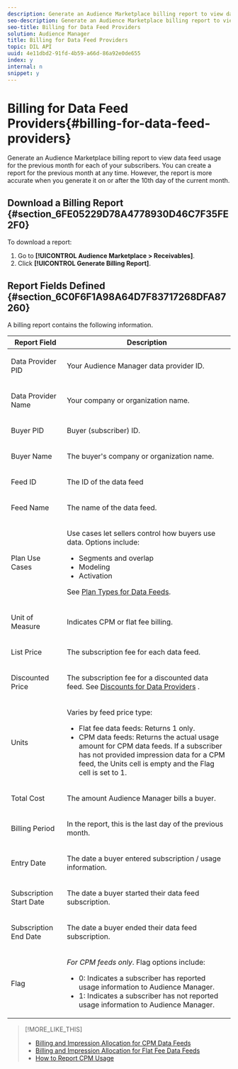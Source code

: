 ```yaml
---
description: Generate an Audience Marketplace billing report to view data feed usage for the previous month for each of your subscribers. You can create a report for the previous month at any time. However, the report is more accurate when you generate it on or after the 10th day of the current month.
seo-description: Generate an Audience Marketplace billing report to view data feed usage for the previous month for each of your subscribers. You can create a report for the previous month at any time. However, the report is more accurate when you generate it on or after the 10th day of the current month.
seo-title: Billing for Data Feed Providers
solution: Audience Manager
title: Billing for Data Feed Providers
topic: DIL API
uuid: 4e11dbd2-91fd-4b59-a66d-86a92e0de655
index: y
internal: n
snippet: y
---
```


# Billing for Data Feed Providers{#billing-for-data-feed-providers}

Generate an Audience Marketplace billing report to view data feed usage for the previous month for each of your subscribers. You can create a report for the previous month at any time. However, the report is more accurate when you generate it on or after the 10th day of the current month.

## Download a Billing Report {#section_6FE05229D78A4778930D46C7F35FE2F0}

To download a report:

1. Go to **[!UICONTROL Audience Marketplace > Receivables]**. 
1. Click **[!UICONTROL Generate Billing Report]**.

## Report Fields Defined {#section_6C0F6F1A98A64D7F83717268DFA87260}

A billing report contains the following information.

<table id="table_B433D5059F6446068683E425B1D87520"> 
 <thead> 
  <tr> 
   <th colname="col1" class="entry"> Report Field </th> 
   <th colname="col2" class="entry"> Description </th> 
  </tr> 
 </thead>
 <tbody> 
  <tr> 
   <td colname="col1"> <p><span class="uicontrol"> Data Provider PID</span> </p> </td> 
   <td colname="col2"> <p>Your <span class="keyword"> Audience Manager</span> data provider ID. </p> </td> 
  </tr> 
  <tr> 
   <td colname="col1"> <p><span class="uicontrol"> Data Provider Name</span> </p> </td> 
   <td colname="col2"> <p>Your company or organization name. </p> </td> 
  </tr> 
  <tr> 
   <td colname="col1"> <p><span class="uicontrol"> Buyer PID</span> </p> </td> 
   <td colname="col2"> <p>Buyer (subscriber) ID. </p> </td> 
  </tr> 
  <tr> 
   <td colname="col1"> <p><span class="uicontrol"> Buyer Name</span> </p> </td> 
   <td colname="col2"> <p>The buyer's company or organization name. </p> </td> 
  </tr> 
  <tr> 
   <td colname="col1"> <p><span class="uicontrol"> Feed ID</span> </p> </td> 
   <td colname="col2"> <p>The ID of the data feed </p> </td> 
  </tr> 
  <tr> 
   <td colname="col1"> <p><span class="uicontrol"> Feed Name</span> </p> </td> 
   <td colname="col2"> <p>The name of the data feed. </p> </td> 
  </tr> 
  <tr> 
   <td colname="col1"> <p><span class="uicontrol"> Plan Use Cases</span> </p> </td> 
   <td colname="col2"> <p>Use cases let sellers control how buyers use data. Options include: </p> 
    <ul id="ul_8230A93B5DCE4C10B025D3C761F72CEF"> 
     <li id="li_3400C6475F6D43D7AF54D9A0ED9C09E0">Segments and overlap </li> 
     <li id="li_65DFEF1EA6C341ACB5B72FF629F10AFC">Modeling </li> 
     <li id="li_B84935B93ADE4D299732CE7E099DF7B3">Activation </li> 
    </ul> <p>See <a href="../../../c-features/audience-marketplace/marketplace-data-providers/marketplace-create-manage-feeds.md#concept_54DDE4186D0045F386F94BB8C56A5DEA"> Plan Types for Data Feeds</a>. </p> </td> 
  </tr> 
  <tr> 
   <td colname="col1"> <p><span class="uicontrol"> Unit of Measure</span> </p> </td> 
   <td colname="col2"> <p>Indicates CPM or flat fee billing. </p> </td> 
  </tr> 
  <tr> 
   <td colname="col1"> <p><span class="uicontrol"> List Price</span> </p> </td> 
   <td colname="col2"> <p>The subscription fee for each data feed. </p> </td> 
  </tr> 
  <tr> 
   <td colname="col1"> <p><span class="uicontrol"> Discounted Price</span> </p> </td> 
   <td colname="col2"> <p>The subscription fee for a discounted data feed. See <a href="../../../c-features/audience-marketplace/marketplace-data-providers/marketplace-create-manage-feeds.md#concept_A31D926BBA0743BCB7160C7F571930FD"> Discounts for Data Providers</a> . </p> </td> 
  </tr> 
  <tr> 
   <td colname="col1"> <p><span class="uicontrol"> Units</span> </p> </td> 
   <td colname="col2"> <p>Varies by feed price type: </p> 
    <ul id="ul_01550B436EEE4FBC8C9945E08E3CE2C6"> 
     <li id="li_C589F6A751AB407E853AC6F726A47F14">Flat fee data feeds: Returns 1 only. </li> 
     <li id="li_F93F8AEB2D8C45BFA0305E7808AFF848">CPM data feeds: Returns the actual usage amount for CPM data feeds. If a subscriber has not provided impression data for a CPM feed, the Units cell is empty and the Flag cell is set to 1. </li> 
    </ul> </td> 
  </tr> 
  <tr> 
   <td colname="col1"> <p><span class="uicontrol"> Total Cost</span> </p> </td> 
   <td colname="col2"> <p>The amount <span class="keyword"> Audience Manager</span> bills a buyer. </p> </td> 
  </tr> 
  <tr> 
   <td colname="col1"> <p><span class="uicontrol"> Billing Period</span> </p> </td> 
   <td colname="col2"> <p> In the report, this is the last day of the previous month. </p> </td> 
  </tr> 
  <tr> 
   <td colname="col1"> <p><span class="uicontrol"> Entry Date</span> </p> </td> 
   <td colname="col2"> <p>The date a buyer entered subscription / usage information. </p> </td> 
  </tr> 
  <tr> 
   <td colname="col1"> <p><span class="uicontrol"> Subscription Start Date</span> </p> </td> 
   <td colname="col2"> <p>The date a buyer started their data feed subscription. </p> </td> 
  </tr> 
  <tr> 
   <td colname="col1"> <p><span class="uicontrol"> Subscription End Date</span> </p> </td> 
   <td colname="col2"> <p>The date a buyer ended their data feed subscription. </p> </td> 
  </tr> 
  <tr> 
   <td colname="col1"> <p><span class="uicontrol"> Flag</span> </p> </td> 
   <td colname="col2"> <p> <i>For CPM feeds only</i>. Flag options include: </p> 
    <ul id="ul_509BC73B754A43299F8D719AB0805ABD"> 
     <li id="li_AB35E33B68EC49A187495DF6B9D86563">0: Indicates a subscriber has reported usage information to <span class="keyword"> Audience Manager</span>. </li> 
     <li id="li_2E4871B127A84EC586A9F3659F52D67E">1: Indicates a subscriber has not reported usage information to <span class="keyword"> Audience Manager</span>. </li> 
    </ul> </td> 
  </tr> 
 </tbody> 
</table>

>[!MORE_LIKE_THIS]
>
>* [Billing and Impression Allocation for CPM Data Feeds](../../../c-features/audience-marketplace/marketplace-data-buyers/marketplace-buyer-billing.md#concept_E757985A4850400288F1DD9A02B755D5)
>* [Billing and Impression Allocation for Flat Fee Data Feeds](../../../c-features/audience-marketplace/marketplace-data-buyers/marketplace-buyer-billing.md#concept_FE781C4C5C044C1F986F1AB6BA4E328F)
>* [How to Report CPM Usage](../../../c-features/audience-marketplace/marketplace-data-buyers/marketplace-buyer-billing.md#task_22D86C3A39544CA8A4BC2360DC115877)
